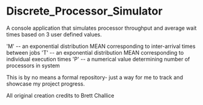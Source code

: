 # Discrete_Processor_Simulator
 A console application that simulates processor throughput and average wait times based on 3 user defined values.

'M' -- an exponential distribution MEAN corresponding to inter-arrival times between jobs 
'T' -- an exponential distribution MEAN corresponding to individual execution times
'P' -- a numerical value determining number of processors in system

This is by no means a formal repository- just a way for me to track and showcase my project progress.

All original creation credits to Brett Challice
